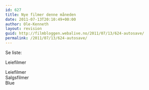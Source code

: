 ```yaml
---
id: 627
title: Nye filmer denne måneden
date: 2011-07-13T20:10:49+00:00
author: Ole-Kenneth
layout: revision
guid: http://filmbloggen.webalive.no/2011/07/13/624-autosave/
permalink: /2011/07/13/624-autosave/
---
```

Se liste:

Leiefilmer

<div class="one_third">
  Leiefilmer
</div>

<div class="one_third">
  Salgsfilmer
</div>

<div class="one_third last">
  Blue
</div>

<div class="clearboth">
</div>